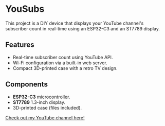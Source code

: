 # YouSubs

This project is a DIY device that displays your YouTube channel's subscriber count in real-time using an ESP32-C3 and an ST7789 display.  

## Features  
- Real-time subscriber count using YouTube API.  
- Wi-Fi configuration via a built-in web server.  
- Compact 3D-printed case with a retro TV design.  

## Components  
- **ESP32-C3** microcontroller.  
- **ST7789** 1.3-inch display.  
- 3D-printed case (files included).  


[Check out my YouTube channel here!](https://www.youtube.com/@The-Brain-Rush)
